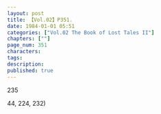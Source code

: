 ```yaml
---
layout: post
title: 【Vol.02】P351.
date: 1984-01-01 05:51
categories: ["Vol.02 The Book of Lost Tales II"]
chapters: [""]
page_num: 351
characters: 
tags: 
description: 
published: true
---
```


<p style="text-indent: 0;">
235
</p>

44, 224, 232)

